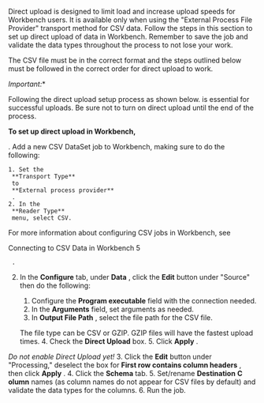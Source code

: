 


 Direct upload is designed to limit load and increase upload speeds for Workbench users. It is available only when using the "External Process File Provider" transport method for CSV data. Follow the steps in this section to set up direct upload of data in Workbench. Remember to save the job and validate the data types throughout the process to not lose your work.

The CSV file must be in the correct format and the steps outlined below must be followed in the correct order for direct upload to work.

*Important:**

Following the direct upload setup process as shown below. is essential for successful uploads. Be sure not to turn on direct upload until the end of the process.


**To set up direct upload in Workbench,**

. Add a new CSV DataSet job to Workbench, making sure to do the following:


	1. Set the
	 **Transport Type**
	 to
	 **External process provider**
	 .
	2. In the
	 **Reader Type**
	 menu, select CSV.

 For more information about configuring CSV jobs in Workbench, see

 Connecting to CSV Data in Workbench 5


	 .
2. In the
 **Configure**
 tab, under
 **Data**
 , click the
 **Edit**
 button under "Source" then do the following:


	1. Configure the
	 **Program executable**
	 field with the connection needed.
	2. In the
	 **Arguments**
	 field, set arguments as needed.
	3. In
	 **Output File Path**
	 , select the file path for the CSV file.


	 The file type can be CSV or GZIP. GZIP files will have the fastest upload times.
	4. Check the
	 **Direct Upload**
	 box.
	5. Click
	 **Apply**
	 .

*Do not enable Direct Upload yet!*
3. Click the
 **Edit**
 button under "Processing," deselect the box for
 **First row contains column headers**
 , then click
 **Apply**
 .
4. Click the
 **Schema**
 tab.
5. Set/rename
 **Destination**
**C**
**olumn**
 names (as column names do not appear for CSV files by default) and validate the data types for the columns.
6. Run the job.


